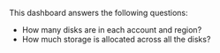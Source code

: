 This dashboard answers the following questions:

- How many disks are in each account and region?
- How much storage is allocated across all the disks?